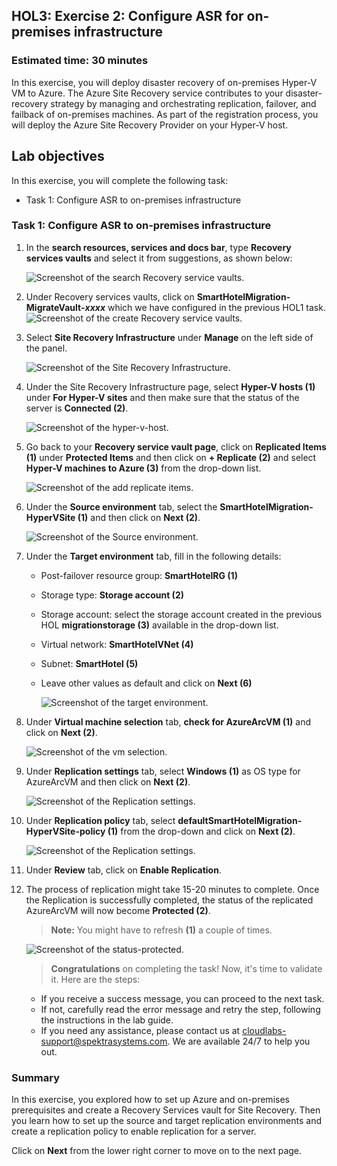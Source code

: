## HOL3: Exercise 2: Configure ASR for on-premises infrastructure

### Estimated time: 30 minutes

In this exercise, you will deploy disaster recovery of on-premises Hyper-V VM to Azure. The Azure Site Recovery service contributes to your disaster-recovery strategy by managing and orchestrating replication, failover, and failback of on-premises machines. As part of the registration process, you will deploy the Azure Site Recovery Provider on your Hyper-V host.

## Lab objectives

In this exercise, you will complete the following task:

- Task 1: Configure ASR to on-premises infrastructure

### Task 1: Configure ASR to on-premises infrastructure

1. In the **search resources, services and docs bar**, type **Recovery services vaults** and select it from suggestions, as shown below:
   
    ![Screenshot of the search Recovery service vaults.](Images/upd-search-asr.png "Recovery service vaults")
    
1. Under Recovery services vaults, click on **SmartHotelMigration<inject key="DeploymentID" enableCopy="false" />-MigrateVault-_xxxx_** which we have configured in the previous HOL1 task.  
    ![Screenshot of the create Recovery service vaults.](Images/hol3-e2-s2.png "create Recovery service vaults")

1. Select **Site Recovery Infrastructure** under **Manage** on the left side of the panel.

    ![Screenshot of the Site Recovery Infrastructure.](Images/hol3-e2-s3.png)

1. Under the Site Recovery Infrastructure page, select **Hyper-V hosts (1)** under **For Hyper-V sites** and then make sure that the status of the server is **Connected (2)**.

    ![Screenshot of the hyper-v-host.](Images/HOL3-EX2-T1-S4.png "hyper-v-host")  

1. Go back to your **Recovery service vault page**, click on **Replicated Items (1)** under **Protected Items** and then click on **+ Replicate (2)** and select **Hyper-V machines to Azure (3)** from the drop-down list.

    ![Screenshot of the add replicate items.](Images/hol3-e2-s5.png "add replicate items") 
   
1. Under the **Source environment** tab, select the **SmartHotelMigration<inject key="DeploymentID" enableCopy="false" />-HyperVSite (1)**  and then click on **Next (2)**.
 
    ![Screenshot of the Source environment.](Images/hol3-e2-s6.png "Source environment") 
   
1. Under the **Target environment** tab, fill in the following details:

   - Post-failover resource group: **SmartHotelRG (1)**
   
   - Storage type: **Storage account (2)**

   - Storage account: select the storage account created in the previous HOL **migrationstorage<inject key="DeploymentID" enableCopy="false" /> (3)** available in the drop-down list.   
   
   - Virtual network: **SmartHotelVNet (4)**

   - Subnet: **SmartHotel (5)**
   
   - Leave other values as default and click on **Next (6)**
   
     ![Screenshot of the target environment.](Images/hol3-ex2-task1-step7.png "Source environment")    
    
1. Under **Virtual machine selection** tab, **check for AzureArcVM (1)** and click on **Next (2)**.

    ![Screenshot of the vm selection.](Images/hol3-e2-s8.png "vm selection")

1. Under **Replication settings** tab, select **Windows (1)** as OS type for AzureArcVM and then click on **Next (2)**.

    ![Screenshot of the Replication settings.](Images/hol3-e2-s9.png "Replication settings")
     
1. Under **Replication policy** tab, select **defaultSmartHotelMigration<inject key="DeploymentID" enableCopy="false" />-HyperVSite-policy (1)** from the drop-down and click on **Next (2)**.  

    ![Screenshot of the Replication settings.](Images/hol3-e2-s10.png "Replication settings")
   
1. Under **Review** tab, click on **Enable Replication**.

1. The process of replication might take 15-20 minutes to complete. Once the Replication is successfully completed, the status of the replicated AzureArcVM will now become **Protected (2)**.

   > **Note:** You might have to refresh **(1)** a couple of times.

    ![Screenshot of the status-protected.](Images/hol3-e2-s13.png "status-protected")

    > **Congratulations** on completing the task! Now, it's time to validate it. Here are the steps:
    - If you receive a success message, you can proceed to the next task.
    - If not, carefully read the error message and retry the step, following the instructions in the lab guide.
    - If you need any assistance, please contact us at cloudlabs-support@spektrasystems.com. We are available 24/7 to help you out.
  
    <validation step="a173ef6e-b637-4954-b652-309ef10b6968" />
   
### Summary 

In this exercise, you explored how to set up Azure and on-premises prerequisites and create a Recovery Services vault for Site Recovery. Then you learn how to set up the source and target replication environments and create a replication policy to enable replication for a server.

Click on **Next** from the lower right corner to move on to the next page.
